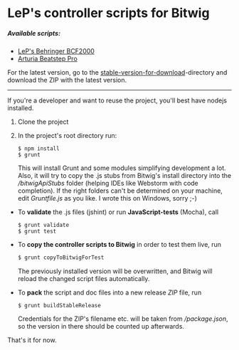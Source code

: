 # LeP's controller scripts for Bitwig
##### Available scripts:
* [LeP's Behringer BCF2000](./doc/Behringer%20BCF2000/)
* [Arturia Beatstep Pro](./doc/ArturiaBeatstepPro/)

For the latest version, go to the [stable-version-for-download](./stable-version-for-download/)-directory and download the ZIP with the latest  version.

---

If you're a developer and want to reuse the project, you'll best have nodejs installed.

1.  Clone the project
2.  In the project's root directory run:
    ```shell
    $ npm install
    $ grunt
    ``` 
    
    This will install Grunt and some modules simplifying development a lot.
    Also, it will try to copy the .js stubs from Bitwig's install directory into the */bitwigApiStubs* folder 
    (helping IDEs like Webstorm with code completion).
    If the right folders can't be determined on your machine, edit *Gruntfile.js* as you like. I wrote this on Windows, sorry ;-)
* To **validate** the .js files (jshint) or run **JavaScript-tests** (Mocha), call
   ```shell
   $ grunt validate
   $ grunt test
   ```
   
* To **copy the controller scripts to Bitwig** in order to test them live, run
   ```sh
   $ grunt copyToBitwigForTest
   ```
   
   The previously installed version will be overwritten, and Bitwig will reload the changed script files automatically.
* To **pack** the script and doc files into a new release *ZIP* file, run
   ```shell
   $ grunt buildStableRelease
   ```
   
   Credentials for the ZIP's filename etc. will be taken from */package.json*, so the version in there should be counted up afterwards.
   
That's it for now.
